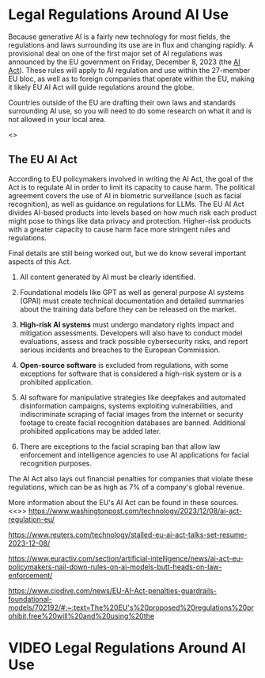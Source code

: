 

# Legal Regulations Around AI Use

Because generative AI is a fairly new technology for most fields, the regulations and laws surrounding its use are in flux and changing rapidly. A provisional deal on one of the first major set of AI regulations was announced by the EU government on Friday, December 8, 2023 (the [AI Act](https://artificialintelligenceact.eu/documents/)). These rules will apply to AI regulation and use within the 27-member EU bloc, as well as to foreign companies that operate within the EU, making it likely EU AI Act will guide regulations around the globe.

Countries outside of the EU are drafting their own laws and standards surrounding AI use, so you will need to do some research on what it and is not allowed in your local area.

<<add resources for people to look up their local regulations>>

## The EU AI Act

According to EU policymakers involved in writing the AI Act, the goal of the Act is to regulate AI in order to limit its capacity to cause harm. The political agreement covers the use of AI in biometric surveillance (such as facial recognition), as well as guidance on regulations for LLMs. The EU AI Act divides AI-based products into levels based on how much risk each product might pose to things like data privacy and protection. Higher-risk products with a greater capacity to cause harm face more stringent rules and regulations.

Final details are still being worked out, but we do know several important aspects of this Act.

1. All content generated by AI must be clearly identified.  

1. Foundational models like GPT as well as general purpose AI systems (GPAI) must create technical documentation and detailed summaries about the training data before they can be released on the market.

1. **High-risk AI systems** must undergo mandatory rights impact and mitigation assessments. Developers will also have to conduct model evaluations, assess and track possible cybersecurity risks, and report serious incidents and breaches to the European Commission.

1. **Open-source software** is excluded from regulations, with some exceptions for software that is considered a high-risk system or is a prohibited application.

1. AI software for manipulative strategies like deepfakes and automated disinformation campaigns, systems exploiting vulnerabilities, and indiscriminate scraping of facial images from the internet or security footage to create facial recognition databases are banned. Additional prohibited applications may be added later.

1. There are exceptions to the facial scraping ban that allow law enforcement and intelligence agencies to use AI applications for facial recognition purposes.

The AI Act also lays out financial penalties for companies that violate these regulations, which can be as high as 7% of a company's global revenue.

More information about the EU's AI Act can be found in these sources.
<<<ADD CITATIONS>>>
https://www.washingtonpost.com/technology/2023/12/08/ai-act-regulation-eu/

https://www.reuters.com/technology/stalled-eu-ai-act-talks-set-resume-2023-12-08/

https://www.euractiv.com/section/artificial-intelligence/news/ai-act-eu-policymakers-nail-down-rules-on-ai-models-butt-heads-on-law-enforcement/

https://www.ciodive.com/news/EU-AI-Act-penalties-guardrails-foundational-models/702192/#:~:text=The%20EU's%20proposed%20regulations%20prohibit,free%20will%20and%20using%20the

# VIDEO Legal Regulations Around AI Use
